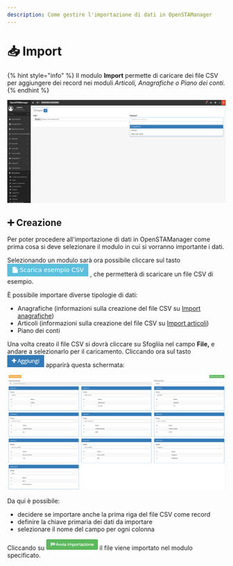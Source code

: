 ```yaml
---
description: Come gestire l'importazione di dati in OpenSTAManager
---
```


# 📥 Import

{% hint style="info" %}
Il modulo **Import** permette di caricare dei file CSV per aggiungere dei record nei moduli _Articoli, Anagrafiche o Piano dei conti._
{% endhint %}

![](<../../../.gitbook/assets/image (304).png>)

## ➕ Creazione

Per poter procedere all'importazione di dati in OpenSTAManager come prima cosa si deve selezionare il modulo in cui si vorranno importante i dati.

Selezionando un modulo sarà ora possibile cliccare sul tasto <img src="../../../.gitbook/assets/imp.png" alt="" data-size="line"> , che permetterà di scaricare un file CSV di esempio.

È possibile importare diverse tipologie di dati:

* Anagrafiche (informazioni sulla creazione del file CSV su [Import anagrafiche](../anagrafiche/import-anagrafiche.md))
* Articoli (informazioni sulla creazione del file CSV su [Import articoli](../../../guide/esempi/import-articoli.md))
* Piano dei conti

Una volta creato il file CSV si dovrà cliccare su Sfogliia nel campo **File,** e andare a selezionarlo per il caricamento. Cliccando ora sul tasto ![](../../../.gitbook/assets/+aggiungi.PNG) apparirà questa schermata:

![Screenshot creazione import](../../../.gitbook/assets/CampiImport.PNG)

Da qui è possibile:

* decidere se importare anche la prima riga del file CSV come record
* definire la chiave primaria dei dati da importare
* selezionare il nome del campo per ogni colonna

Cliccando su ![](../../../.gitbook/assets/AvviaImportazione.PNG) il file viene importato nel modulo specificato.
